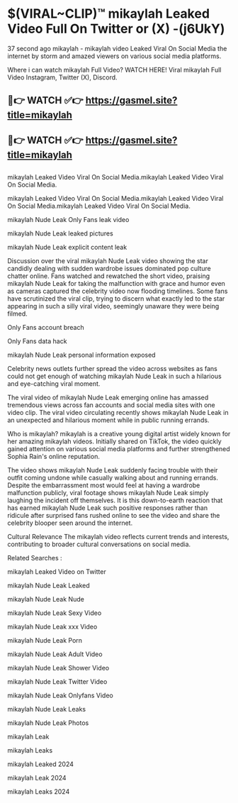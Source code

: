 # $(VIRAL~CLIP)™ mikaylah Leaked Video Full On Twitter or (X) -(j6UkY)
37 second ago mikaylah - mikaylah video Leaked Viral On Social Media the internet by storm and amazed viewers on various social media platforms.

Where i can watch mikaylah Full Video? WATCH HERE! Viral mikaylah Full Video Instagram, Twitter (X), Discord.

## 🔴👉 WATCH ✅👉 https://gasmel.site?title=mikaylah
## 🔴👉 WATCH ✅👉 https://gasmel.site?title=mikaylah
##
mikaylah Leaked Video Viral On Social Media.mikaylah Leaked Video Viral On Social Media.

mikaylah Leaked Video Viral On Social Media.mikaylah Leaked Video Viral On Social Media.mikaylah Leaked Video Viral On Social Media.

mikaylah Nude Leak Only Fans leak video

mikaylah Nude Leak leaked pictures

mikaylah Nude Leak explicit content leak

Discussion over the viral mikaylah Nude Leak video showing the star candidly dealing with sudden wardrobe issues dominated pop culture chatter online. Fans watched and rewatched the short video, praising mikaylah Nude Leak for taking the malfunction with grace and humor even as cameras captured the celebrity video now flooding timelines. Some fans have scrutinized the viral clip, trying to discern what exactly led to the star appearing in such a silly viral video, seemingly unaware they were being filmed.


Only Fans account breach

Only Fans data hack

mikaylah Nude Leak personal information exposed

Celebrity news outlets further spread the video across websites as fans could not get enough of watching mikaylah Nude Leak in such a hilarious and eye-catching viral moment.


The viral video of mikaylah Nude Leak emerging online has amassed tremendous views across fan accounts and social media sites with one video clip. The viral video circulating recently shows mikaylah Nude Leak in an unexpected and hilarious moment while in public running errands.


Who is mikaylah? mikaylah is a creative young digital artist widely known for her amazing mikaylah videos. Initially shared on TikTok, the video quickly gained attention on various social media platforms and further strengthened Sophia Rain's online reputation.

The video shows mikaylah Nude Leak suddenly facing trouble with their outfit coming undone while casually walking about and running errands. Despite the embarrassment most would feel at having a wardrobe malfunction publicly, viral footage shows mikaylah Nude Leak simply laughing the incident off themselves. It is this down-to-earth reaction that has earned mikaylah Nude Leak such positive responses rather than ridicule after surprised fans rushed online to see the video and share the celebrity blooper seen around the internet.

Cultural Relevance The mikaylah video reflects current trends and interests, contributing to broader cultural conversations on social media.

Related Searches :

mikaylah Leaked Video on Twitter

mikaylah Nude Leak Leaked

mikaylah Nude Leak Nude

mikaylah Nude Leak Sexy Video

mikaylah Nude Leak xxx Video

mikaylah Nude Leak Porn

mikaylah Nude Leak Adult Video

mikaylah Nude Leak Shower Video

mikaylah Nude Leak Twitter Video

mikaylah Nude Leak Onlyfans Video

mikaylah Nude Leak Leaks

mikaylah Nude Leak Photos

mikaylah Leak

mikaylah Leaks

mikaylah Leaked 2024

mikaylah Leak 2024

mikaylah Leaks 2024
